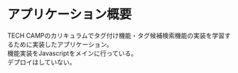 # アプリケーション概要
TECH CAMPのカリキュラムでタグ付け機能・タグ候補検索機能の実装を学習するために実装したアプリケーション。  
機能実装をJavascriptをメインに行っている。  
デプロイはしていない。
